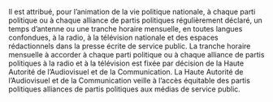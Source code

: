 Il est attribué, pour l’animation de la vie politique nationale, à chaque parti politique ou à chaque alliance de partis politiques régulièrement déclaré, un temps d’antenne ou une tranche horaire mensuelle, en toutes langues confondues, à la radio, à la télévision nationale et des espaces rédactionnels dans la presse écrite de service public.
La tranche horaire mensuelle à accorder à chaque parti politique ou à chaque alliance de partis politiques à la radio et à la télévision est fixée par décision de la Haute Autorité de l’Audiovisuel et de la Communication.
La Haute Autorité de l’Audiovisuel et de la Communication veille à l’accès équitable des partis politiques alliances de partis politiques aux médias de service public.